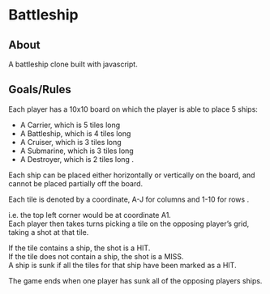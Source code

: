 # Battleship
## About
A battleship clone built with javascript.
## Goals/Rules
Each player has a 10x10 board on which the player is able to place 5 ships:   

- A Carrier, which is 5 tiles long
- A Battleship, which is 4 tiles long
- A Cruiser, which is 3 tiles long
- A Submarine, which is 3 tiles long
- A Destroyer, which is 2 tiles long .  

Each ship can be placed either horizontally or vertically on the board, and cannot be placed partially off the board.   

Each tile is denoted by a coordinate, A-J for columns and 1-10 for rows .  

i.e. the top left corner would be at coordinate A1.    
Each player then takes turns picking a tile on the opposing player’s grid, taking a shot at that tile.   

If the tile contains a ship, the shot is a HIT.   
If the tile does not contain a ship, the shot is a MISS.   
A ship is sunk if all the tiles for that ship have been marked as a HIT.   

The game ends when one player has sunk all of the opposing players ships.   
